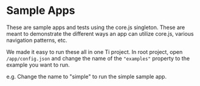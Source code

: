 Sample Apps
===============
These are sample apps and tests using the core.js singleton.  These are meant to demonstrate
the different ways an app can utilize core.js, various navigation patterns, etc.

We made it easy to run these all in one Ti project.  In root project, open `/app/config.json`
and change the name of the `"examples"` property to the example you want to run.

e.g. Change the name to "simple" to run the simple sample app.